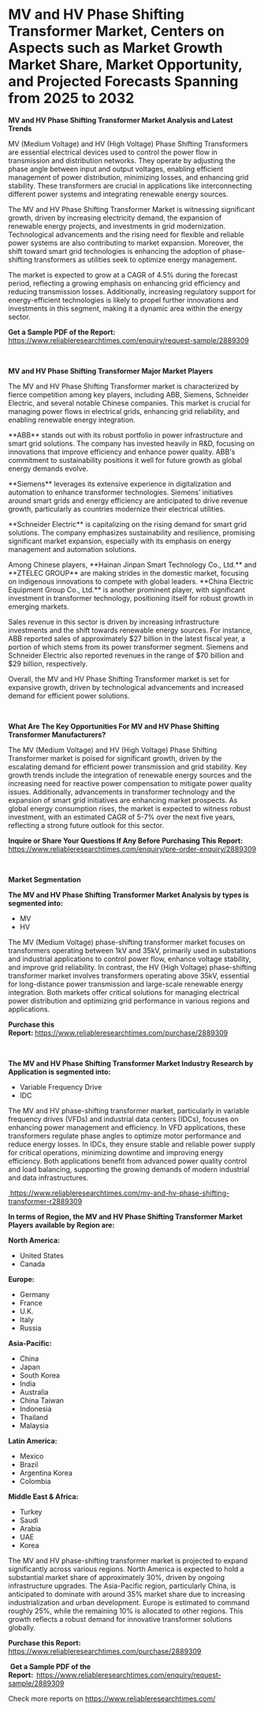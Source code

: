 <p><h1>MV and HV Phase Shifting Transformer Market, Centers on Aspects such as Market Growth Market Share, Market Opportunity, and Projected Forecasts Spanning from 2025 to 2032</h1></p><p><strong>MV and HV Phase Shifting Transformer Market Analysis and Latest Trends</strong></p>
<p><p>MV (Medium Voltage) and HV (High Voltage) Phase Shifting Transformers are essential electrical devices used to control the power flow in transmission and distribution networks. They operate by adjusting the phase angle between input and output voltages, enabling efficient management of power distribution, minimizing losses, and enhancing grid stability. These transformers are crucial in applications like interconnecting different power systems and integrating renewable energy sources.</p><p>The MV and HV Phase Shifting Transformer Market is witnessing significant growth, driven by increasing electricity demand, the expansion of renewable energy projects, and investments in grid modernization. Technological advancements and the rising need for flexible and reliable power systems are also contributing to market expansion. Moreover, the shift toward smart grid technologies is enhancing the adoption of phase-shifting transformers as utilities seek to optimize energy management.</p><p>The market is expected to grow at a CAGR of 4.5% during the forecast period, reflecting a growing emphasis on enhancing grid efficiency and reducing transmission losses. Additionally, increasing regulatory support for energy-efficient technologies is likely to propel further innovations and investments in this segment, making it a dynamic area within the energy sector.</p></p>
<p><strong>Get a Sample PDF of the Report:&nbsp;</strong> <a href="https://www.reliableresearchtimes.com/enquiry/request-sample/2889309?utm_campaign=3209&utm_medium=2&utm_source=Github&utm_content=ia&utm_term=14032025&utm_id=mv-and-hv-phase-shifting-transformer">https://www.reliableresearchtimes.com/enquiry/request-sample/2889309</a></p>
<p>&nbsp;</p>
<p><strong>MV and HV Phase Shifting Transformer Major Market Players</strong></p>
<p><p>The MV and HV Phase Shifting Transformer market is characterized by fierce competition among key players, including ABB, Siemens, Schneider Electric, and several notable Chinese companies. This market is crucial for managing power flows in electrical grids, enhancing grid reliability, and enabling renewable energy integration.</p><p>**ABB** stands out with its robust portfolio in power infrastructure and smart grid solutions. The company has invested heavily in R&D, focusing on innovations that improve efficiency and enhance power quality. ABB's commitment to sustainability positions it well for future growth as global energy demands evolve.</p><p>**Siemens** leverages its extensive experience in digitalization and automation to enhance transformer technologies. Siemens’ initiatives around smart grids and energy efficiency are anticipated to drive revenue growth, particularly as countries modernize their electrical utilities.</p><p>**Schneider Electric** is capitalizing on the rising demand for smart grid solutions. The company emphasizes sustainability and resilience, promising significant market expansion, especially with its emphasis on energy management and automation solutions.</p><p>Among Chinese players, **Hainan Jinpan Smart Technology Co., Ltd.** and **ZTELEC GROUP** are making strides in the domestic market, focusing on indigenous innovations to compete with global leaders. **China Electric Equipment Group Co., Ltd.** is another prominent player, with significant investment in transformer technology, positioning itself for robust growth in emerging markets.</p><p>Sales revenue in this sector is driven by increasing infrastructure investments and the shift towards renewable energy sources. For instance, ABB reported sales of approximately $27 billion in the latest fiscal year, a portion of which stems from its power transformer segment. Siemens and Schneider Electric also reported revenues in the range of $70 billion and $29 billion, respectively.</p><p>Overall, the MV and HV Phase Shifting Transformer market is set for expansive growth, driven by technological advancements and increased demand for efficient power solutions.</p></p>
<p>&nbsp;</p>
<p><strong>What Are The Key Opportunities For MV and HV Phase Shifting Transformer Manufacturers?</strong></p>
<p><p>The MV (Medium Voltage) and HV (High Voltage) Phase Shifting Transformer market is poised for significant growth, driven by the escalating demand for efficient power transmission and grid stability. Key growth trends include the integration of renewable energy sources and the increasing need for reactive power compensation to mitigate power quality issues. Additionally, advancements in transformer technology and the expansion of smart grid initiatives are enhancing market prospects. As global energy consumption rises, the market is expected to witness robust investment, with an estimated CAGR of 5-7% over the next five years, reflecting a strong future outlook for this sector.</p></p>
<p><strong>Inquire or Share Your Questions If Any Before Purchasing This Report:</strong> <a href="https://www.reliableresearchtimes.com/enquiry/pre-order-enquiry/2889309?utm_campaign=3209&utm_medium=2&utm_source=Github&utm_content=ia&utm_term=14032025&utm_id=mv-and-hv-phase-shifting-transformer">https://www.reliableresearchtimes.com/enquiry/pre-order-enquiry/2889309</a></p>
<p>&nbsp;</p>
<p><strong>Market Segmentation</strong></p>
<p><strong>The MV and HV Phase Shifting Transformer Market Analysis by types is segmented into:</strong></p>
<p><ul><li>MV</li><li>HV</li></ul></p>
<p><p>The MV (Medium Voltage) phase-shifting transformer market focuses on transformers operating between 1kV and 35kV, primarily used in substations and industrial applications to control power flow, enhance voltage stability, and improve grid reliability. In contrast, the HV (High Voltage) phase-shifting transformer market involves transformers operating above 35kV, essential for long-distance power transmission and large-scale renewable energy integration. Both markets offer critical solutions for managing electrical power distribution and optimizing grid performance in various regions and applications.</p></p>
<p><strong>Purchase this Report:&nbsp;</strong><a href="https://www.reliableresearchtimes.com/purchase/2889309?utm_campaign=3209&utm_medium=2&utm_source=Github&utm_content=ia&utm_term=14032025&utm_id=mv-and-hv-phase-shifting-transformer">https://www.reliableresearchtimes.com/purchase/2889309</a></p>
<p>&nbsp;</p>
<p><strong>The MV and HV Phase Shifting Transformer Market Industry Research by Application is segmented into:</strong></p>
<p><ul><li>Variable Frequency Drive</li><li>IDC</li></ul></p>
<p><p>The MV and HV phase-shifting transformer market, particularly in variable frequency drives (VFDs) and industrial data centers (IDCs), focuses on enhancing power management and efficiency. In VFD applications, these transformers regulate phase angles to optimize motor performance and reduce energy losses. In IDCs, they ensure stable and reliable power supply for critical operations, minimizing downtime and improving energy efficiency. Both applications benefit from advanced power quality control and load balancing, supporting the growing demands of modern industrial and data infrastructures.</p></p>
<p><a href="https://www.reliableresearchtimes.com/mv-and-hv-phase-shifting-transformer-r2889309?utm_campaign=3209&utm_medium=2&utm_source=Github&utm_content=ia&utm_term=14032025&utm_id=mv-and-hv-phase-shifting-transformer">&nbsp;https://www.reliableresearchtimes.com/mv-and-hv-phase-shifting-transformer-r2889309</a></p>
<p><strong>In terms of Region, the MV and HV Phase Shifting Transformer Market Players available by Region are:</strong></p>
<p>
    <p> <strong> North America: </strong>
        <ul>
            <li>United States</li>
            <li>Canada</li>
        </ul>
        </p> 
    <p> <strong> Europe: </strong>
        <ul>
            <li>Germany</li>
            <li>France</li>
            <li>U.K.</li>
            <li>Italy</li>
            <li>Russia</li>
        </ul>
        </p> 
    <p> <strong> Asia-Pacific: </strong>
        <ul>
            <li>China</li>
            <li>Japan</li>
            <li>South Korea</li>
            <li>India</li>
            <li>Australia</li>
            <li>China Taiwan</li>
            <li>Indonesia</li>
            <li>Thailand</li>
            <li>Malaysia</li>
        </ul>
        </p> 
    <p> <strong> Latin America: </strong>
        <ul>
            <li>Mexico</li>
            <li>Brazil</li>
            <li>Argentina Korea</li>
            <li>Colombia</li>
        </ul>
        </p> 
    <p> <strong> Middle East & Africa: </strong>
        <ul>
            <li>Turkey</li>
            <li>Saudi</li>
            <li>Arabia</li>
            <li>UAE</li>
            <li>Korea</li>
        </ul>
    </p>
    </p>
<p><p>The MV and HV phase-shifting transformer market is projected to expand significantly across various regions. North America is expected to hold a substantial market share of approximately 30%, driven by ongoing infrastructure upgrades. The Asia-Pacific region, particularly China, is anticipated to dominate with around 35% market share due to increasing industrialization and urban development. Europe is estimated to command roughly 25%, while the remaining 10% is allocated to other regions. This growth reflects a robust demand for innovative transformer solutions globally.</p></p>
<p><strong>Purchase this Report: </strong><a href="https://www.reliableresearchtimes.com/purchase/2889309?utm_campaign=3209&utm_medium=2&utm_source=Github&utm_content=ia&utm_term=14032025&utm_id=mv-and-hv-phase-shifting-transformer">https://www.reliableresearchtimes.com/purchase/2889309</a></p>
<p>&nbsp;<strong>Get a Sample PDF of the Report:&nbsp;&nbsp;</strong><a href="https://www.reliableresearchtimes.com/enquiry/request-sample/2889309?utm_campaign=3209&utm_medium=2&utm_source=Github&utm_content=ia&utm_term=14032025&utm_id=mv-and-hv-phase-shifting-transformer">https://www.reliableresearchtimes.com/enquiry/request-sample/2889309</a></p>
<p><strong></strong></p>
<p>Check more reports on <a href="https://www.reliableresearchtimes.com/?utm_campaign=3209&utm_medium=2&utm_source=Github&utm_content=ia&utm_term=14032025&utm_id=mv-and-hv-phase-shifting-transformer">https://www.reliableresearchtimes.com/</a></p>